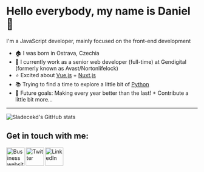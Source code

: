 # Hello everybody, my name is Daniel 👋
I'm a JavaScript developer, mainly focused on the front-end development
- 🏠 I was born in Ostrava, Czechia
- 🏢 I currently work as a senior web developer (full-time) at Gendigital (formerly known as Avast/Nortonlifelock)
- ⭐ Excited about [Vue.js](https://vuejs.org) + [Nuxt.js](https://nuxtjs.org)
- 📚 Trying to find a time to explore a little bit of [Python](https://www.python.org/)
- 🚀 Future goals: Making every year better than the last! + Contribute a little bit more...

---
![Sladecekd's GitHub stats](https://github-readme-stats.vercel.app/api?username=sladecekd&count_private=true&show_icons=true&theme=github_dark&hide=contribs,starts,issues)

## Get in touch with me:
[<img align="left" alt="Business website" width="48px" height="48px" src="https://user-images.githubusercontent.com/35903069/154745316-c385fe46-d3d6-454e-abbc-0bca6a3a28da.svg" />](https://sladecekd.com)
[<img align="left" alt="Twitter" width="48px" height="48px" src="https://user-images.githubusercontent.com/35903069/154745314-501bc730-4835-44b5-b2a1-8a949a4bf380.svg" />](https://twitter.com/sladecek_daniel)
[<img align="left" alt="LinkedIn" width="48px" height="48px" src="https://user-images.githubusercontent.com/35903069/154746161-0573b8a7-3c21-4ca1-a462-9785ecfc4ad7.svg" />](https://cz.linkedin.com/in/danielsladecek)

